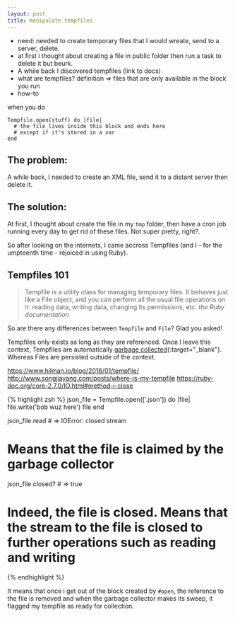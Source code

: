 ```yaml
---
layout: post
title: manipulate tempfiles
---
```


- need: needed to create temporary files that I would wreate, send to a server, delete.
- at first i thought about creating a file in public folder then run a task to delete it but beurk.
- A while back I discovered tempfiles (link to docs)
- what are tempfiles? definition => files that are only available in the block you run
- how-to

when you do
```
Tempfile.open(stuff) do |file|
  # the file lives inside this block and ends here
  # except if it's stored in a var
end
```

## The problem:
A while back, I needed to create an XML file, send it to a distant server then delete it.

## The solution:
At first, I thought about create the file in my `tmp` folder, then have a cron job running every day to get rid of these files. Not super pretty, right?.

So after looking on the internets, I came accross Tempfiles (and I - for the umpteenth time - rejoiced in using Ruby).

## Tempfiles 101

<blockquote>
  Tempfile is a utility class for managing temporary files. It behaves just like a File object, and you can perform all the usual file operations on it: reading data, writing data, changing its permissions, etc.
  <cite>
    the Ruby documentation
  </cite>
</blockquote>

So are there any differences between `Tempfile` and `File`? Glad you asked!

Tempfiles only exists as long as they are referenced. Once I leave this context, Tempfiles are automatically [garbage collected](https://stackify.com/how-does-ruby-garbage-collection-work-a-simple-tutorial/){:target="\_blank"}. Whereas Files are persisted outside of the context.

https://www.hilman.io/blog/2016/01/tempfile/
http://www.songjiayang.com/posts/where-is-my-tempfile
https://ruby-doc.org/core-2.7.0/IO.html#method-i-close


{% highlight zsh %}
  json_file = Tempfile.open(['.json']) do |file|
    file.write('bob wuz here')
    file
  end

  json_file.read # => IOError: closed stream
  # Means that the file is claimed by the garbage collector
  json_file.closed? # => true
  # Indeed, the file is closed. Means that the stream to the file is closed to further operations such as reading and writing

{% endhighlight %}

It means that once i get out of the block created by `#open`, the reference to the file is removed and when the garbage collector makes its sweep, it flagged my tempfile as ready for collection.








